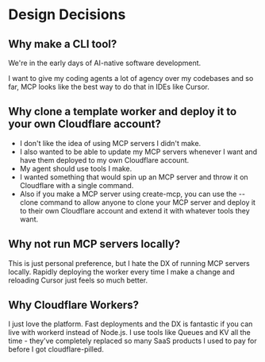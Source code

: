# Design Decisions

## Why make a CLI tool?

We're in the early days of AI-native software development.

I want to give my coding agents a lot of agency over my codebases and so far, MCP looks like the best way to do that in IDEs like Cursor.

## Why clone a template worker and deploy it to your own Cloudflare account?

- I don't like the idea of using MCP servers I didn't make.
- I also wanted to be able to update my MCP servers whenever I want and have them deployed to my own Cloudflare account.
- My agent should use tools I make.
- I wanted something that would spin up an MCP server and throw it on Cloudflare with a single command.
- Also if you make a MCP server using create-mcp, you can use the --clone command to allow anyone to clone your MCP server and deploy it to their own Cloudflare account and extend it with whatever tools they want.

## Why not run MCP servers locally?

This is just personal preference, but I hate the DX of running MCP servers locally. Rapidly deploying the worker every time I make a change and reloading Cursor just feels so much better.

## Why Cloudflare Workers?

I just love the platform. Fast deployments and the DX is fantastic if you can live with workerd instead of Node.js. I use tools like Queues and KV all the time - they've completely replaced so many SaaS products I used to pay for before I got cloudflare-pilled.

